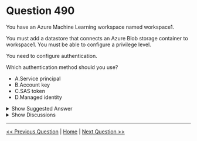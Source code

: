 # Question 490

You have an Azure Machine Learning workspace named workspace1.

You must add a datastore that connects an Azure Blob storage container to workspace1. You must be able to configure a privilege level.

You need to configure authentication.

Which authentication method should you use?

* A.Service principal
* B.Account key
* C.SAS token
* D.Managed identity

<details>
  <summary>Show Suggested Answer</summary>

  <strong>C</strong><br>

</details>

<details>
  <summary>Show Discussions</summary>

<blockquote><p><strong>Fefnut</strong> <code>(Fri 15 Nov 2024 15:26)</code> - <em>Upvotes: 2</em></p><p>Managed identity can be done see https://learn.microsoft.com/en-us/azure/machine-learning/how-to-datastore?view=azureml-api-2&amp;tabs=cli-identity-based-access%2Csdk-adls-identity-access%2Csdk-azfiles-accountkey%2Csdk-adlsgen1-identity-access%2Csdk-onelake-identity-access</p></blockquote>
<blockquote><p><strong>sl_mslconsulting</strong> <code>(Tue 04 Jun 2024 20:28)</code> - <em>Upvotes: 3</em></p><p>The latest UI in the Machine Learning Studio only have two options in Authentication type when creating a datastore : Account Key or SAS Token. This is consistent with what you can specify in the constructor: https://learn.microsoft.com/en-us/python/api/azure-ai-ml/azure.ai.ml.entities.azureblobdatastore?view=azure-python</p></blockquote>
<blockquote><p><strong>Piddi</strong> <code>(Sat 08 Apr 2023 02:36)</code> - <em>Upvotes: 1</em></p><p>You can have either Account Key or SAS while defining datastore. I guess SAS is the answer.</p></blockquote>
<blockquote><p><strong>esimsek</strong> <code>(Mon 27 Mar 2023 19:29)</code> - <em>Upvotes: 3</em></p><p>In exam on 2023-03-27</p></blockquote>
<blockquote><p><strong>phdykd</strong> <code>(Fri 24 Feb 2023 17:25)</code> - <em>Upvotes: 1</em></p><p>A. the most secure and recommended method is to use a Service principal.
A Service principal is an Azure Active Directory (Azure AD) object that you can use to authenticate and authorize access to Azure resources. By using a Service principal, you can provide granular access to specific resources, without exposing the account key or SAS token. It also provides a centralized location to manage access to resources.
While using a Managed identity is a valid option for authenticating when running code within a workspace or compute instance, it&#x27;s not applicable for configuring authentication for datastores. A Managed identity provides an identity for a resource that can be used to authenticate to Azure services without requiring the use of credentials such as account keys or SAS tokens.</p></blockquote>
<blockquote><p><strong>AzureJobsTillRetire</strong> <code>(Sat 25 Feb 2023 01:58)</code> - <em>Upvotes: 1</em></p><p>Service principle is less secure than managed identity. You can impersonate a service principle but you cannot impersonate a managed identity.</p></blockquote>
<blockquote><p><strong>AzureJobsTillRetire</strong> <code>(Sat 25 Feb 2023 02:01)</code> - <em>Upvotes: 1</em></p><p>Automatically generated service principle is more secure than user created service principle, as for one identity you can have multiple user created service principles pointing to it, but you only have one automatically generated service principle per identity that cannot be modified.</p></blockquote>
<blockquote><p><strong>ahson0124</strong> <code>(Wed 15 Feb 2023 13:55)</code> - <em>Upvotes: 2</em></p><p>In exam on 2023-02-15</p></blockquote>
<blockquote><p><strong>michaelmorar</strong> <code>(Mon 09 Jan 2023 19:48)</code> - <em>Upvotes: 4</em></p><p>Managed Identity works for privilege control.</p></blockquote>
<blockquote><p><strong>giusecozza</strong> <code>(Fri 09 Sep 2022 14:30)</code> - <em>Upvotes: 2</em></p><p>on exam 09/09/2022</p></blockquote>
<blockquote><p><strong>giusecozza</strong> <code>(Thu 08 Sep 2022 10:30)</code> - <em>Upvotes: 4</em></p><p>service principal, SAS an auth are credential-based methods, which require the user to have Reader access on the whole workspace. I guess Managed identity is the answer we are looking for, since it enables a more fine-grained access control

https://docs.microsoft.com/en-us/azure/machine-learning/concept-data?tabs=uri-file-example%2Ccli-data-create-example#datastore</p></blockquote>

</details>

---

[<< Previous Question](question_489.md) | [Home](/index.md) | [Next Question >>](question_491.md)
